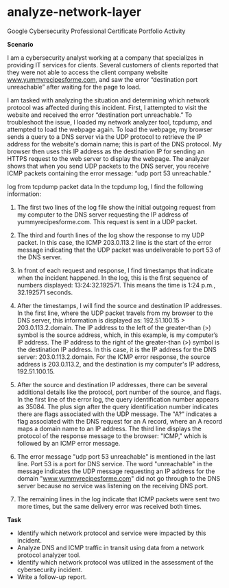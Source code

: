 # analyze-network-layer
Google Cybersecurity Professional Certificate Portfolio Activity

**Scenario**

I am a cybersecurity analyst working at a company that specializes in providing IT services for clients. Several customers of clients reported that they were not able to access the client company website www.yummyrecipesforme.com, and saw the error “destination port unreachable” after waiting for the page to load. 

I am tasked with analyzing the situation and determining which network protocol was affected during this incident. First, I attempted to visit the website and received the error “destination port unreachable.” To troubleshoot the issue, I loaded my network analyzer tool, tcpdump, and attempted to load the webpage again. To load the webpage, my browser sends a query to a DNS server via the UDP protocol to retrieve the IP address for the website's domain name; this is part of the DNS protocol. My browser then uses this IP address as the destination IP for sending an HTTPS request to the web server to display the webpage. The analyzer shows that when you send UDP packets to the DNS server, you receive ICMP packets containing the error message: “udp port 53 unreachable.” 

log from tcpdump packet data
In the tcpdump log, I find the following information:

1. The first two lines of the log file show the initial outgoing request from my computer to the DNS server requesting the IP address of yummyrecipesforme.com. This request is sent in a UDP packet.

2. The third and fourth lines of the log show the response to my UDP packet. In this case, the ICMP 203.0.113.2 line is the start of the error message indicating that the UDP packet was undeliverable to port 53 of the DNS server.

3. In front of each request and response, I find timestamps that indicate when the incident happened. In the log, this is the first sequence of numbers displayed: 13:24:32.192571. This means the time is 1:24 p.m., 32.192571 seconds.

4. After the timestamps, I will find the source and destination IP addresses. In the first line, where the UDP packet travels from my browser to the DNS server, this information is displayed as: 192.51.100.15 > 203.0.113.2.domain. The IP address to the left of the greater-than (>) symbol is the source address, which, in this example, is my computer’s IP address. The IP address to the right of the greater-than (>) symbol is the destination IP address. In this case, it is the IP address for the DNS server: 203.0.113.2.domain. For the ICMP error response, the source address is 203.0.113.2, and the destination is my computer's IP address, 192.51.100.15.

5. After the source and destination IP addresses, there can be several additional details like the protocol, port number of the source, and flags. In the first line of the error log, the query identification number appears as 35084. The plus sign after the query identification number indicates there are flags associated with the UDP message. The "A?" indicates a flag associated with the DNS request for an A record, where an A record maps a domain name to an IP address. The third line displays the protocol of the response message to the browser: "ICMP," which is followed by an ICMP error message.

6. The error message "udp port 53 unreachable" is mentioned in the last line. Port 53 is a port for DNS service. The word "unreachable" in the message indicates the UDP message requesting an IP address for the domain "www.yummyrecipesforme.com" did not go through to the DNS server because no service was listening on the receiving DNS port.

7. The remaining lines in the log indicate that ICMP packets were sent two more times, but the same delivery error was received both times. 

**Task**
- Identify which network protocol and service were impacted by this incident.
- Analyze DNS and ICMP traffic in transit using data from a network protocol analyzer tool.
- Identify which network protocol was utilized in the assessment of the cybersecurity incident. 
- Write a follow-up report. 
